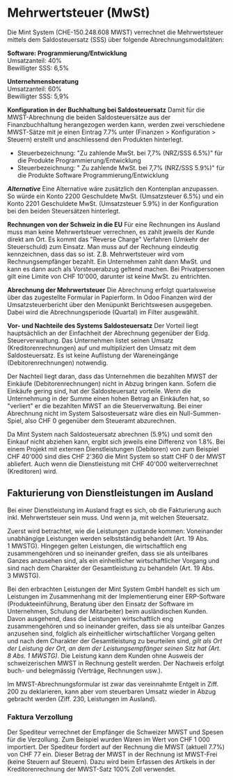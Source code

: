 # Mehrwertsteuer (MwSt)
Die Mint System (CHE-150.248.608 MWST) verrechnet die Mehrwertsteuer mittels dem Saldosteuersatz (SSS) über folgende Abrechnungsmodalitäten:

**Software: Programmierung/Entwicklung**  
Umsatzanteil: 40%  
Bewilligter SSS: 6,5%  

**Unternehmensberatung**  
Umsatzanteil: 60%  
Bewilligter SSS: 5,9%  

**Konfiguration in der Buchhaltung bei Saldosteuersatz**
Damit für die MWST-Abrechnung die beiden Saldosteuersätze aus der Finanzbuchhaltung herangezogen werden kann, werden zwei verschiedene MWST-Sätze mit je einen Eintrag 7.7% unter (Finanzen > Konfiguration > Steuern) erstellt und anschliessend den Produkten hinterlegt. 
- Steuerbezeichnung: "Zu zahlende MwSt. bei 7,7% (NRZ/SSS 6.5%)" für die Produkte Programmierung/Entwicklung
- Steuerbezeichnung: "	Zu zahlende MwSt. bei 7,7% (NRZ/SSS 5.9%)" für die Produkte Software Programmierung/Entwicklung

***Alternative***
Eine Alternative wäre zusätzlich den Kontenplan anzupassen. So würde ein Konto 2200 Geschuldete MwSt. (Umsatzsteuer 6.5%) und ein Konto 2201 Geschuldete MwSt. (Umsatzsteuer 5.9%) in der Konfiguration bei den beiden Steuersätzen hinterlegt.

**Rechnungen von der Schweiz in die EU**
Für eine Rechnungen ins Ausland muss man keine Mehrwertsteuer verrechnen, es zahlt jeweils der Kunde direkt am Ort. Es kommt das "Reverse Charge" Verfahren (Umkehr der Steuerschuld) zum Einsatz. Man muss auf der Rechnung eindeutig kennzeichnen, dass das so ist. Z.B. Mehrwertsteuer wird vom Rechnungsempfänger bezahlt.
Ein Unternehmen zahlt dann MwSt. und kann es dann auch als Vorsteuerabzug geltend machen. Bei Privatpersonen gilt eine Limite von CHF 10'000, darunter ist keine MwSt. zu entrichten.

**Abrechnung der Mehrwertsteuer**
Die Abrechnung erfolgt quartalsweise über das zugestellte Formular in Papierform. In Odoo Finanzen wird der Umsatzsteuerbericht über den Menüpunkt Berichtswesen ausgegeben. Dabei wird die Abrechnungsperiode (Quartal) im Filter ausgewählt.

**Vor- und Nachteile des Systems Saldosteuersatz**
Der Vorteil liegt hauptsächlich an der Einfachheit der Abrechnung gegenüber der Eidg. Steuerverwaltung. Das Unternehmen listet seinen Umsatz (Kreditorenrechnungen) auf und multipliziert den Umsatz mit dem Saldosteuersatz. Es ist keine Auflistung der Wareneingänge (Debitorenrechnungen) notwendig.

Der Nachteil liegt daran, dass das Unternehmen die bezahlten MWST der Einkäufe (Debitorenrechnungen) nicht in Abzug bringen kann. Sofern die Einkäufe gering sind, hat der Saldosteuersatz vorteile. Wenn die Unternehmung in der Summe einen hohen Betrag an Einkäufen hat, so "verliert" er die bezahlten MWST an die Steuerverwaltung. Bei einer Abrechnung nicht im System Salsosteuersatz wäre dies ein Null-Summen-Spiel, also CHF 0 gegenüber dem Steueramt abzurechnen. 

Da Mint System nach Saldosteuersatz abrechnen (5.9%) und somit den Einkauf nicht abziehen kann, ergibt sich jeweils eine Differenz von 1.8%. Bei einem Projekt mit externen Dienstleistungen (Debitoren) von zum Beispiel CHF 40'000 sind dies CHF 2'360 die Mint System so statt CHF 0 der MWST abliefert. Auch wenn die Dienstleistung mit CHF 40'000 weiterverrechnet (Kreditoren) wird. 

## Fakturierung von Dienstleistungen im Ausland
Bei einer Dienstleistung im Ausland fragt es sich, ob die Fakturierung auch inkl. Mehrwertsteuer sein muss. Und wenn ja, mit welchen Steuersatz.

Zuerst wird betrachtet, wie die Leistungen zustande kommen: 
Voneinander unabhängige Leistungen werden selbstständig behandelt (Art. 19 Abs. 1 MWSTG). Hingegen gelten Leistungen, die wirtschaftlich eng zusammengehören und so ineinander greifen, dass sie als unteilbares Ganzes anzusehen sind, als ein einheitlicher wirtschaftlicher Vorgang und sind nach dem Charakter der Gesamtleistung zu behandeln (Art. 19 Abs. 3 MWSTG).  
  
Bei den erbrachten Leistungen der Mint System GmbH handelt es sich um Leistungen im Zusammenhang mit der Implementierung einer ERP-Software (Produkteeinführung, Beratung über den Einsatz der Software im Unternehmen, Schulung der Mitarbeiter) beim ausländischen Kunden. Davon ausgehend, dass die Leistungen wirtschaftlich eng zusammengehören und so ineinander greifen, dass sie als unteilbar Ganzes anzusehen sind, folglich als einheitlicher wirtschaftlicher Vorgang gelten und nach dem Charakter der Gesamtleistung zu beurteilen sind, *gilt als Ort der Leistung der Ort, an dem der Leistungsempfänger seinen Sitz hat (Art. 8 Abs. 1 MWSTG)*.
Die Leistung kann dem Kunden ohne Ausweis der schweizerischen MWST in Rechnung gestellt werden. Der Nachweis erfolgt buch- und belegmässig (Verträge, Rechnungen usw.).  
  
Im MWST-Abrechnungsformular ist zwar das vereinnahmte Entgelt in Ziff. 200 zu deklarieren, kann aber vom steuerbaren Umsatz wieder in Abzug gebracht werden (Ziff. 230, Leistungen im Ausland).

### Faktura Verzollung
Der Spediteur verrechnet der Empfänger die Schweizer MWST und Spesen für die Verzollung. Zum Beispiel wurden Waren im Wert von CHF 1 000 importiert. Der Spediteur fordert auf der Rechnung die MWST (aktuell 7.7%) von CHF 77 ein. Dieser Betrag der MWST in der Rechnung ist MWST-Frei 
(keine Steuern auf Steuern).
Dazu wird beim Erfassen des Artikels in der Kreditorenrechnung der MWST-Satz 100% Zoll verwendet.